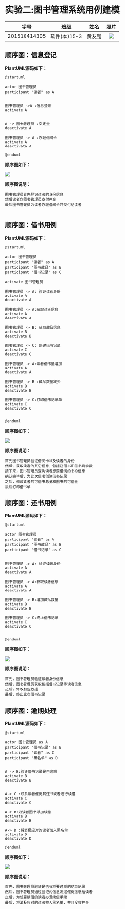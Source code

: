 # 实验二:图书管理系统用例建模
|学号|班级|姓名|照片|
|:-------:|:-------------:|:----------:|:----:|
|201510414305|软件(本)15-3|黄友铭|![](huangyouming.png)|

## 顺序图：信息登记

**PlantUML源码如下：**

```
@startuml

actor 图书管理员
participant "读者" as A


图书管理员 ->A :信息登记
activate A


A -> 图书管理员 :交定金
deactivate A

图书管理员 -> A :办理借阅卡
activate A
deactivate A

@enduml

```

**顺序图如下：**

![](信息登记.png)


 **顺序图说明：**


 ```
图书管理员首先登记读者的身份信息
然后读者向图书管理员支付押金
最后图书管理员为读者办理借阅卡并交付给读者


```

## 顺序图：借书用例

**PlantUML源码如下：**

```
@startuml

actor 图书管理员
participant "读者" as A
participant "图书藏品" as B
participant "借书记录" as C

activate 图书管理员

图书管理员 -> A: 验证读者身份
activate A
deactivate A

图书管理员 -> A:获取读者信息
activate A
deactivate A

图书管理员 -> B: 获取藏品信息
activate B
deactivate B

图书管理员 -> C: 创建借书记录
activate C
deactivate C

图书管理员 -> A:读者借书量增加
activate A
deactivate A

图书管理员 -> B :藏品数量减少
activate B
deactivate B

图书管理员 -> C:打印借书记录单
activate C
deactivate C


@enduml

```

**顺序图如下：**

![](借书用例.png)


 **顺序图说明：**


 ```
首先图书管理员验证借阅卡以及读者的身份
然后，获取读者的其它信息，包括已借书和借书剩余数
接下来，图书管理员查询读者想要借阅的书的信息
确认完毕后，为此次借书创建借书记录
之后，修改读者的可借书总量和图书的可借量
最后打印借书单

```


## 顺序图：还书用例

**PlantUML源码如下：**

```
@startuml

actor 图书管理员
participant "读者" as A
participant "图书藏品" as B
participant "借书记录" as C


图书管理员 -> A: 验证读者身份
activate A
deactivate A

图书管理员 -> A:获取读者信息
activate A
deactivate A

图书管理员 -> B:增加藏品数量
activate B
deactivate B

图书管理员 -> C:终止借书记录
activate C
deactivate C


@enduml

```

**顺序图如下：**

![](还书用例.png)


 **顺序图说明：**


 ```
首先，图书管理员验证读者身份信息
然后，图书管理员获取包括借书记录等读者信息
之后，修改相应数据
最后，终止此次借书记录

```


## 顺序图：逾期处理

**PlantUML源码如下：**

```
@startuml

actor 图书管理员 as A
participant "借书记录" as B
participant "读者" as C
participant "黑名单" as D


A -> B:验证借书记录是否逾期
activate B
deactivate B


A-> C :联系读者催促其还书或者进行续借
activate C
deactivate C

A-> B:为读者图书添加续借
activate B
deactivate B

A-> D :将消极应对的读者加入黑名单
activate D
deactivate D

@enduml

```

**顺序图如下：**

![](逾期处理.png)


 **顺序图说明：**


 ```
首先，图书管理员验证是否有将要过期的结束记录
然后，图书管理员通过登记的信息发送催促信息给读者
之后，为想要续借的读者办理续借手续
最后，将消极应对的读者拉入黑名单，并且没收押金

```